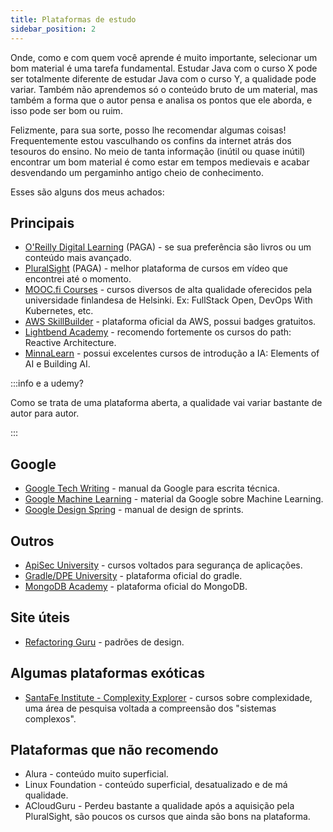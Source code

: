 ```yaml
---
title: Plataformas de estudo
sidebar_position: 2
---
```


Onde, como e com quem você aprende é muito importante, selecionar um bom material é uma tarefa fundamental. 
Estudar Java com o curso X pode ser totalmente diferente de estudar Java com o curso Y, a qualidade pode variar. 
Também não aprendemos só o conteúdo bruto de um material, mas também a forma que o autor pensa e analisa
os pontos que ele aborda, e isso pode ser bom ou ruim.

Felizmente, para sua sorte, posso lhe recomendar algumas coisas! Frequentemente estou vasculhando os confins da 
internet atrás dos tesouros do ensino. No meio de tanta informação (inútil ou quase inútil) encontrar um bom material 
é como estar em tempos medievais e acabar desvendando um pergaminho antigo cheio de conhecimento.

Esses são alguns dos meus achados:

## Principais

- [O'Reilly Digital Learning](https://learning.oreilly.com/) (PAGA) - se sua preferência são livros ou um conteúdo mais avançado.
- [PluralSight](https://www.pluralsight.com/) (PAGA) - melhor plataforma de cursos em vídeo que encontrei até o momento.
- [MOOC.fi Courses](https://mooc.fi/en) - cursos diversos de alta qualidade oferecidos pela universidade finlandesa de Helsinki. Ex: FullStack Open, DevOps With Kubernetes, etc.
- [AWS SkillBuilder](https://skillbuilder.aws/) - plataforma oficial da AWS, possui badges gratuitos.
- [Lightbend Academy](https://akkademy.akka.io/learn) - recomendo fortemente os cursos do path: Reactive Architecture.
- [MinnaLearn](https://courses.minnalearn.com/?show=individuals) - possui excelentes cursos de introdução a IA: Elements of AI e Building AI.

:::info e a udemy?

Como se trata de uma plataforma aberta, a qualidade vai variar bastante de autor para autor.

:::

## Google

- [Google Tech Writing](https://developers.google.com/tech-writing) - manual da Google para escrita técnica.
- [Google Machine Learning](https://developers.google.com/machine-learning) - material da Google sobre Machine Learning.
- [Google Design Spring](https://designsprintkit.withgoogle.com/) - manual de design de sprints.

## Outros

- [ApiSec University](https://www.apisecuniversity.com/#courses) - cursos voltados para segurança de aplicações.
- [Gradle/DPE University](https://dpeuniversity.gradle.com/app) - plataforma oficial do gradle.
- [MongoDB Academy](https://learn.mongodb.com/) - plataforma oficial do MongoDB.

## Site úteis

- [Refactoring Guru](https://refactoring.guru/) - padrões de design.

## Algumas plataformas exóticas

- [SantaFe Institute - Complexity Explorer](https://www.complexityexplorer.org/) - cursos sobre complexidade, uma área de pesquisa voltada 
a compreensão dos "sistemas complexos".



## Plataformas que não recomendo

- Alura - conteúdo muito superficial.
- Linux Foundation - conteúdo superficial, desatualizado e de má qualidade.
- ACloudGuru - Perdeu bastante a qualidade após a aquisição pela PluralSight, são poucos os cursos
  que ainda são bons na plataforma.
